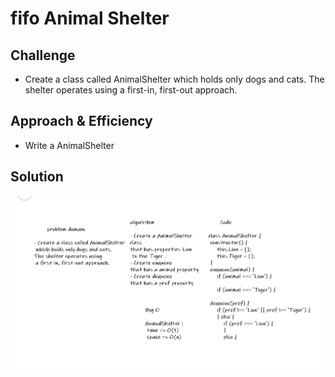 # fifo Animal Shelter
<!-- Short summary or background information -->


## Challenge
<!-- Description of the challenge -->
* Create a class called AnimalShelter which holds only dogs and cats. The shelter operates using a first-in, first-out approach.
## Approach & Efficiency
<!-- What approach did you take? Why? What is the Big O space/time for this approach? -->
* Write a AnimalShelter
## Solution
<!-- Embedded whiteboard image -->
![whiteboard-image](img/animal.PNG)
